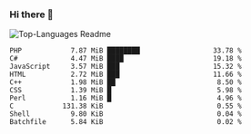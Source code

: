 ### Hi there 👋

![Top-Languages Readme](https://github.com/MogsFriend/MogsFriend/workflows/Top-Languages%20Readme/badge.svg)

<!--START_SECTION:top_language-->
```text
PHP            7.87 MiB ████████                  33.78 %
C#             4.47 MiB ████                      19.18 %
JavaScript     3.57 MiB ███                       15.32 %
HTML           2.72 MiB ███                       11.66 %
C++            1.98 MiB ██                         8.50 %
CSS            1.39 MiB █                          5.98 %
Perl           1.16 MiB █                          4.96 %
C            131.38 KiB                            0.55 %
Shell          9.80 KiB                            0.04 %
Batchfile      5.84 KiB                            0.02 %
```
<!--END_SECTION:top_language-->

<!--
**MogsFriend/MogsFriend** is a ✨ _special_ ✨ repository because its `README.md` (this file) appears on your GitHub profile.

Here are some ideas to get you started:

- 🔭 I’m currently working on ...
- 🌱 I’m currently learning ...
- 👯 I’m looking to collaborate on ...
- 🤔 I’m looking for help with ...
- 💬 Ask me about ...
- 📫 How to reach me: ...
- 😄 Pronouns: ...
- ⚡ Fun fact: ...
-->
